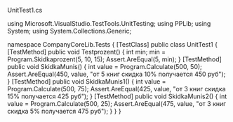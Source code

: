 UnitTest1.cs

using Microsoft.VisualStudio.TestTools.UnitTesting;
using PPLib;
using System;
using System.Collections.Generic;

namespace CompanyCoreLib.Tests
{
    [TestClass]
    public class UnitTest1
    {
        [TestMethod]
        public void Testprozent()
        {
            int min;
            min = Program.Skidkaprozent(5, 10, 15);
            Assert.AreEqual(5, min);
        }
        [TestMethod]
        public void SkidkaMunis()
        {
            int value = Program.Calculate(500, 50);
            Assert.AreEqual(450, value, "от 5 книг скидка 10% получается 450 руб");
        }
        [TestMethod]
        public void SkidkaMunis1()
        {
            int value = Program.Calculate(500, 75);
            Assert.AreEqual(425, value, "от 3 книг скидка 15% получается 425 руб");
        }
        [TestMethod]
        public void SkidkaMunis2()
        {
            int value = Program.Calculate(500, 25);
            Assert.AreEqual(475, value, "от 3 книг скидка 5% получается 475 руб");
        }
    }
}

